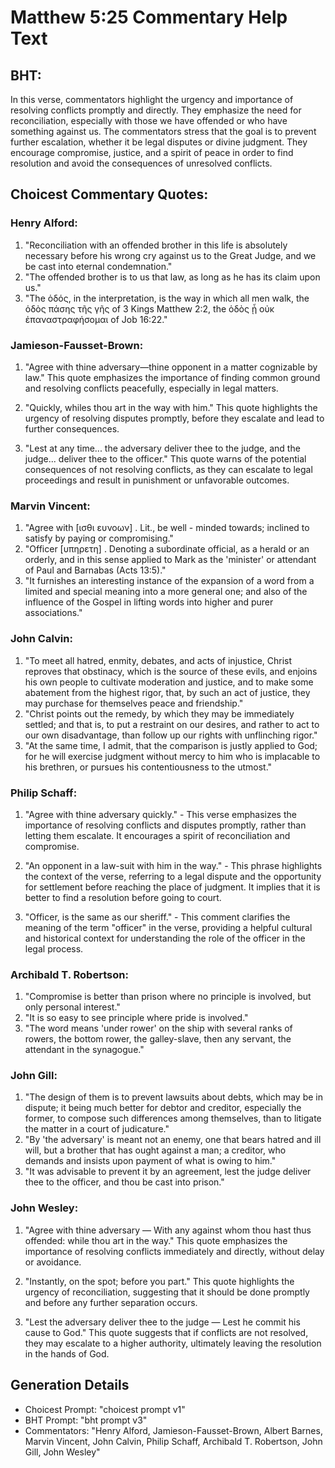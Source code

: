 # Matthew 5:25 Commentary Help Text

## BHT:
In this verse, commentators highlight the urgency and importance of resolving conflicts promptly and directly. They emphasize the need for reconciliation, especially with those we have offended or who have something against us. The commentators stress that the goal is to prevent further escalation, whether it be legal disputes or divine judgment. They encourage compromise, justice, and a spirit of peace in order to find resolution and avoid the consequences of unresolved conflicts.

## Choicest Commentary Quotes:
### Henry Alford:
1. "Reconciliation with an offended brother in this life is absolutely necessary before his wrong cry against us to the Great Judge, and we be cast into eternal condemnation."
2. "The offended brother is to us that law, as long as he has its claim upon us."
3. "The ὁδός, in the interpretation, is the way in which all men walk, the ὁδὸς πάσης τῆς γῆς of 3 Kings Matthew 2:2, the ὁδὸς ᾗ οὐκ ἐπαναστραφήσομαι of Job 16:22."

### Jamieson-Fausset-Brown:
1. "Agree with thine adversary—thine opponent in a matter cognizable by law." This quote emphasizes the importance of finding common ground and resolving conflicts peacefully, especially in legal matters.

2. "Quickly, whiles thou art in the way with him." This quote highlights the urgency of resolving disputes promptly, before they escalate and lead to further consequences.

3. "Lest at any time... the adversary deliver thee to the judge, and the judge... deliver thee to the officer." This quote warns of the potential consequences of not resolving conflicts, as they can escalate to legal proceedings and result in punishment or unfavorable outcomes.

### Marvin Vincent:
1. "Agree with [ισθι ευνοων] . Lit., be well - minded towards; inclined to satisfy by paying or compromising."
2. "Officer [υπηρετη] . Denoting a subordinate official, as a herald or an orderly, and in this sense applied to Mark as the 'minister' or attendant of Paul and Barnabas (Acts 13:5)."
3. "It furnishes an interesting instance of the expansion of a word from a limited and special meaning into a more general one; and also of the influence of the Gospel in lifting words into higher and purer associations."

### John Calvin:
1. "To meet all hatred, enmity, debates, and acts of injustice, Christ reproves that obstinacy, which is the source of these evils, and enjoins his own people to cultivate moderation and justice, and to make some abatement from the highest rigor, that, by such an act of justice, they may purchase for themselves peace and friendship."
2. "Christ points out the remedy, by which they may be immediately settled; and that is, to put a restraint on our desires, and rather to act to our own disadvantage, than follow up our rights with unflinching rigor."
3. "At the same time, I admit, that the comparison is justly applied to God; for he will exercise judgment without mercy to him who is implacable to his brethren, or pursues his contentiousness to the utmost."

### Philip Schaff:
1. "Agree with thine adversary quickly." - This verse emphasizes the importance of resolving conflicts and disputes promptly, rather than letting them escalate. It encourages a spirit of reconciliation and compromise.

2. "An opponent in a law-suit with him in the way." - This phrase highlights the context of the verse, referring to a legal dispute and the opportunity for settlement before reaching the place of judgment. It implies that it is better to find a resolution before going to court.

3. "Officer, is the same as our sheriff." - This comment clarifies the meaning of the term "officer" in the verse, providing a helpful cultural and historical context for understanding the role of the officer in the legal process.

### Archibald T. Robertson:
1. "Compromise is better than prison where no principle is involved, but only personal interest."
2. "It is so easy to see principle where pride is involved."
3. "The word means 'under rower' on the ship with several ranks of rowers, the bottom rower, the galley-slave, then any servant, the attendant in the synagogue."

### John Gill:
1. "The design of them is to prevent lawsuits about debts, which may be in dispute; it being much better for debtor and creditor, especially the former, to compose such differences among themselves, than to litigate the matter in a court of judicature."
2. "By 'the adversary' is meant not an enemy, one that bears hatred and ill will, but a brother that has ought against a man; a creditor, who demands and insists upon payment of what is owing to him."
3. "It was advisable to prevent it by an agreement, lest the judge deliver thee to the officer, and thou be cast into prison."

### John Wesley:
1. "Agree with thine adversary — With any against whom thou hast thus offended: while thou art in the way." This quote emphasizes the importance of resolving conflicts immediately and directly, without delay or avoidance.

2. "Instantly, on the spot; before you part." This quote highlights the urgency of reconciliation, suggesting that it should be done promptly and before any further separation occurs.

3. "Lest the adversary deliver thee to the judge — Lest he commit his cause to God." This quote suggests that if conflicts are not resolved, they may escalate to a higher authority, ultimately leaving the resolution in the hands of God.


## Generation Details
- Choicest Prompt: "choicest prompt v1"
- BHT Prompt: "bht prompt v3"
- Commentators: "Henry Alford, Jamieson-Fausset-Brown, Albert Barnes, Marvin Vincent, John Calvin, Philip Schaff, Archibald T. Robertson, John Gill, John Wesley"
